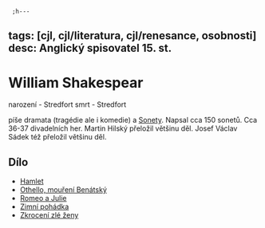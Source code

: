 	 ;h---
tags: [cjl, cjl/literatura, cjl/renesance, osobnosti]
desc: Anglický spisovatel 15. st.
---
# William Shakespear

narození - Stredfort
smrt - Stredfort

píše dramata (tragédie ale i komedie) a [Sonety](Sonety.md).
Napsal cca 150 sonetů.
Cca 36-37 divadelních her.
Martin Hilský přeložil většinu děl.
Josef Václav Sádek též přeložil většinu děl.

## Dílo

- [Hamlet](cjl/testy/Hamlet.md)
- [Othello, mouření Benátský](Othello,%20mouření%20Benátský.md)
- [Romeo a Julie](cjl/literatura/slohy/Renesance/Romeo%20a%20Julie.md)
- [Zimní pohádka](Zimní%20pohádka.md)
- [Zkrocení zlé ženy](Zkrocení%20zlé%20ženy.md)

